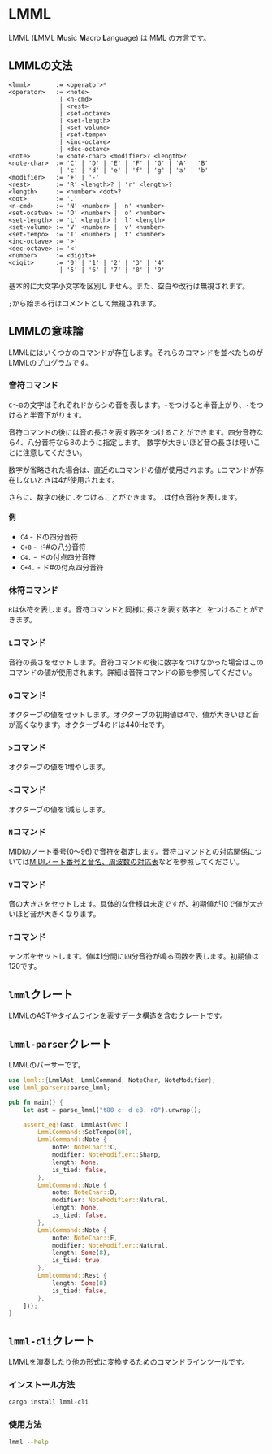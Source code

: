 # LMML

LMML (**L**MML **M**usic **M**acro **L**anguage) は MML の方言です。

## LMMLの文法

```
<lmml>       := <operator>*
<operator>   := <note>
              | <n-cmd>
              | <rest>
              | <set-octave>
              | <set-length>
              | <set-volume>
              | <set-tempo>
              | <inc-octave>
              | <dec-octave>
<note>       := <note-char> <modifier>? <length>?
<note-char>  := 'C' | 'D' | 'E' | 'F' | 'G' | 'A' | 'B'
              | 'c' | 'd' | 'e' | 'f' | 'g' | 'a' | 'b'
<modifier>   := '+' | '-'
<rest>       := 'R' <length>? | 'r' <length>?
<length>     := <number> <dot>?
<dot>        := '.'
<n-cmd>      := 'N' <number> | 'n' <number>
<set-ocatve> := 'O' <number> | 'o' <number>
<set-length> := 'L' <length> | 'l' <length>
<set-volume> := 'V' <number> | 'v' <number>
<set-tempo>  := 'T' <number> | 't' <number>
<inc-octave> := '>'
<dec-octave> := '<'
<number>     := <digit>+
<digit>      := '0' | '1' | '2' | '3' | '4'
              | '5' | '6' | '7' | '8' | '9'
```

基本的に大文字小文字を区別しません。また、空白や改行は無視されます。

`;`から始まる行はコメントとして無視されます。

## LMMLの意味論

LMMLにはいくつかのコマンドが存在します。それらのコマンドを並べたものがLMMLのプログラムです。

### 音符コマンド

`C`～`B`の文字はそれぞれドからシの音を表します。`+`をつけると半音上がり、`-`をつけると半音下がります。

音符コマンドの後には音の長さを表す数字をつけることができます。四分音符なら4、八分音符なら8のように指定します。
数字が大きいほど音の長さは短いことに注意してください。

数字が省略された場合は、直近の`L`コマンドの値が使用されます。`L`コマンドが存在しないときは4が使用されます。

さらに、数字の後に`.`をつけることができます。`.`は付点音符を表します。

#### 例

- `C4` - ドの四分音符
- `C+8` - ド#の八分音符
- `C4.` - ドの付点四分音符
- `C+4.` - ド#の付点四分音符

### 休符コマンド

`R`は休符を表します。音符コマンドと同様に長さを表す数字と`.`をつけることができます。

### `L`コマンド

音符の長さをセットします。音符コマンドの後に数字をつけなかった場合はこのコマンドの値が使用されます。詳細は音符コマンドの節を参照してください。

### `O`コマンド

オクターブの値をセットします。オクターブの初期値は4で、値が大きいほど音が高くなります。オクターブ4のドは440Hzです。

### `>`コマンド

オクターブの値を1増やします。

### `<`コマンド

オクターブの値を1減らします。

### `N`コマンド

MIDIのノート番号(0～96)で音符を指定します。音符コマンドとの対応関係については[MIDIノート番号と音名、周波数の対応表](https://www.asahi-net.or.jp/~hb9t-ktd/music/Japan/Research/DTM/freq_map.html)などを参照してください。

### `V`コマンド

音の大きさをセットします。具体的な仕様は未定ですが、初期値が10で値が大きいほど音が大きくなります。

### `T`コマンド

テンポをセットします。値は1分間に四分音符が鳴る回数を表します。初期値は120です。

## `lmml`クレート

LMMLのASTやタイムラインを表すデータ構造を含むクレートです。

## `lmml-parser`クレート

LMMLのパーサーです。

```rust
use lmml::{LmmlAst, LmmlCommand, NoteChar, NoteModifier};
use lmml_parser::parse_lmml;

pub fn main() {
    let ast = parse_lmml("t80 c+ d e8. r8").unwrap();

    assert_eq!(ast, LmmlAst(vec![
        LmmlCommand::SetTempo(80),
        LmmlCommand::Note {
            note: NoteChar::C,
            modifier: NoteModifier::Sharp,
            length: None,
            is_tied: false,
        },
        LmmlCommand::Note {
            note: NoteChar::D,
            modifier: NoteModifier::Natural,
            length: None,
            is_tied: false,
        },
        LmmlCommand::Note {
            note: NoteChar::E,
            modifier: NoteModifier::Natural,
            length: Some(8),
            is_tied: true,
        },
        Lmmlcommand::Rest { 
            length: Some(8) 
            is_tied: false,
        },
    ]));
}
```

## `lmml-cli`クレート

LMMLを演奏したり他の形式に変換するためのコマンドラインツールです。

### インストール方法

```sh
cargo install lmml-cli
```

### 使用方法

```sh
lmml --help
```
